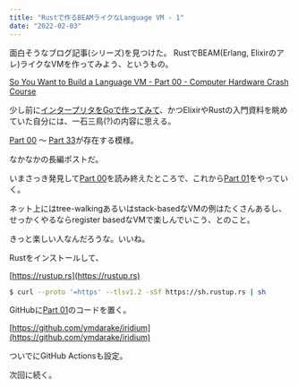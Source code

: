 ```yaml
---
title: "Rustで作るBEAMライクなLanguage VM - 1"
date: "2022-02-03"
---
```


面白そうなブログ記事(シリーズ)を見つけた。
RustでBEAM(Erlang, Elixirのアレ)ライクなVMを作ってみよう、というもの。

[So You Want to Build a Language VM - Part 00 - Computer Hardware Crash Course](https://blog.subnetzero.io/post/building-language-vm-part-00/)

少し前に[インタープリタをGoで作ってみて](https://interpreterbook.com/)、かつElixirやRustの入門資料を眺めていた自分には、一石三鳥(?)の内容に思える。

[Part 00](https://blog.subnetzero.io/post/building-language-vm-part-00/) 〜 [Part 33](https://blog.subnetzero.io/post/building-language-vm-part-33/)が存在する模様。

なかなかの長編ポストだ。

いまさっき発見して[Part 00](https://blog.subnetzero.io/post/building-language-vm-part-00/)を読み終えたところで、これから[Part 01](https://blog.subnetzero.io/post/building-language-vm-part-01/)をやっていく。


ネット上にはtree-walkingあるいはstack-basedなVMの例はたくさんあるし、せっかくやるならregister basedなVMで楽しんでいこう、とのこと。

きっと楽しい人なんだろうな。いいね。


Rustをインストールして、


[https://rustup.rs](https://rustup.rs)

```sh
$ curl --proto '=https' --tlsv1.2 -sSf https://sh.rustup.rs | sh
```

GitHubに[Part 01](https://blog.subnetzero.io/post/building-language-vm-part-01/)のコードを置く。

[https://github.com/ymdarake/iridium](https://github.com/ymdarake/iridium)

ついでにGitHub Actionsも設定。


次回に続く。
